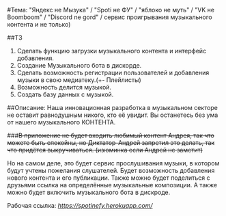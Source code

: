 #Тема: "Яндекс не Мызука" / "Spoti не ФУ" / "яблоко не муть" / "VK не Boomboom" / "Discord ne gord" / сервис проигрывания музыкального контента и не только)

##ТЗ
1. Сделать функцию загрузки музыкального контента и интерфейс добавления.
2. Создание Музыкального бота в дискорде.
3. Сделать возможность регистрации пользователей и добавления музыки в свою медиатеку.(+- Плейлисты)
4. Возможность делится музыкой.
5. Создать базу данных с музыкой.

##Описание:
Наша инновационная разработка в музыкальном секторе не оставит равнодушным никого, кто её увидит.
Вы останетесь без ума от нашего музыкального КОНТЕНТА.

###~~В приложение не будет входить любимый контент Андрея, так что можете быть спокойны, но Диктатор-Андрей запретил это делать, так что придётся выкручиваться. (изюминка если Андрей не заметит)~~

Но на самом деле, это будет сервис прослушивания музыки, в котором будут учтены пожелания слушателей.
Будет возможность добавления нового контента и его публикации. Также можно будет поделиться с друзьями ссылка на определённые музыкальные композиции.
А также можно будет включить музыкального бота в дискроде.

Рабочая ссылка: *https://spotinefy.herokuapp.com/*